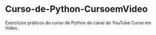 # Curso-de-Python-CursoemVideo
Exercícios práticos do curso de Python do canal do YouTube Curso em Vídeo.
